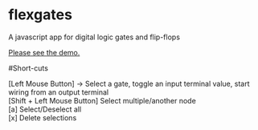# flexgates
A javascript app for digital logic gates and flip-flops

[Please see the demo.](http://www.flexgates.omidsakhi.com/)

#Short-cuts

[Left Mouse Button] -> Select a gate, toggle an input terminal value, start wiring from an output terminal <br />
[Shift + Left Mouse Button] Select multiple/another node <br />
[a] Select/Deselect all <br />
[x] Delete selections <br />
